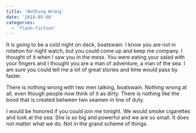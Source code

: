 ```yaml
---
title: 'Nothing Wrong'
date: '2014-05-08'
categories:
  - 'flash-fiction'
---
```


It is going to be a cold night on deck, boatswain. I know you are not in
rotation for night watch, but you could come up and keep me company. I thought
of it when I saw you in the mess. You were eating your salad with your fingers
and I thought you are a man of adventure, a man of the sea. I am sure you could
tell me a lot of great stories and time would pass by faster.

There is nothing wrong with two men talking, boatswain. Nothing wrong at all,
even though people now think of it as dirty. There is nothing like the bond that
is created between two seamen in line of duty.

I would be honored if you could join me tonight. We would smoke cigarettes and
look at the sea. She is so big and powerful and we are so small. It does not
matter what we do. Not in the grand scheme of things.
